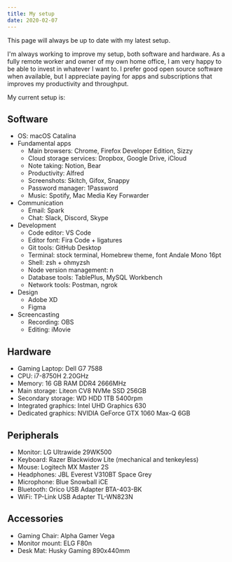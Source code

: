 ```yaml
---
title: My setup
date: 2020-02-07
---
```


This page will always be up to date with my latest setup.

I'm always working to improve my setup, both software and hardware. As a fully remote worker and owner of my own home office, I am very happy to be able to invest in whatever I want to. I prefer good open source software when available, but I appreciate paying for apps and subscriptions that improves my productivity and throughput.

My current setup is:

## Software

- OS: macOS Catalina
- Fundamental apps
  - Main browsers: Chrome, Firefox Developer Edition, Sizzy
  - Cloud storage services: Dropbox, Google Drive, iCloud
  - Note taking: Notion, Bear
  - Productivity: Alfred
  - Screenshots: Skitch, Gifox, Snappy
  - Password manager: 1Password
  - Music: Spotify, Mac Media Key Forwarder
- Communication
  - Email: Spark
  - Chat: Slack, Discord, Skype
- Development
  - Code editor: VS Code
  - Editor font: Fira Code + ligatures
  - Git tools: GitHub Desktop
  - Terminal: stock terminal, Homebrew theme, font Andale Mono 16pt
  - Shell: zsh + ohmyzsh
  - Node version management: n
  - Database tools: TablePlus, MySQL Workbench
  - Network tools: Postman, ngrok
- Design
  - Adobe XD
  - Figma
- Screencasting
  - Recording: OBS
  - Editing: iMovie

## Hardware

- Gaming Laptop: Dell G7 7588
- CPU: i7-8750H 2.20GHz
- Memory: 16 GB RAM DDR4 2666MHz
- Main storage: Liteon CV8 NVMe SSD 256GB
- Secondary storage: WD HDD 1TB 5400rpm
- Integrated graphics: Intel UHD Graphics 630
- Dedicated graphics: NVIDIA GeForce GTX 1060 Max-Q 6GB

## Peripherals

- Monitor: LG Ultrawide 29WK500
- Keyboard: Razer Blackwidow Lite (mechanical and tenkeyless)
- Mouse: Logitech MX Master 2S
- Headphones: JBL Everest V310BT Space Grey
- Microphone: Blue Snowball iCE
- Bluetooth: Orico USB Adapter BTA-403-BK
- WiFi: TP-Link USB Adapter TL-WN823N

## Accessories

- Gaming Chair: Alpha Gamer Vega
- Monitor mount: ELG F80n
- Desk Mat: Husky Gaming 890x440mm
